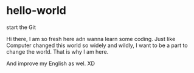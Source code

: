 # hello-world
start the Git


Hi there, I am so fresh here adn wanna learn some coding. Just like Computer changed this world so widely and wildly,
I want to be a part to change the world. That is why I am here.

And improve my English as wel. XD
